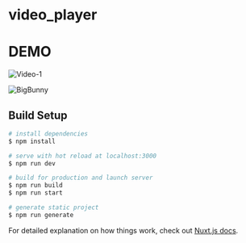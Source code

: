 # video_player

# DEMO

![Video-1](https://drive.google.com/file/d/16gHt-QVGhbdIf17H0MPwvS0nvRjeh_Ln/view?usp=sharing)

![BigBunny](https://drive.google.com/file/d/1aJPV5POSGOYmLzpKyP6faQsIAZRXRGPy/view?usp=sharing)

## Build Setup

```bash
# install dependencies
$ npm install

# serve with hot reload at localhost:3000
$ npm run dev

# build for production and launch server
$ npm run build
$ npm run start

# generate static project
$ npm run generate
```

For detailed explanation on how things work, check out [Nuxt.js docs](https://nuxtjs.org).
